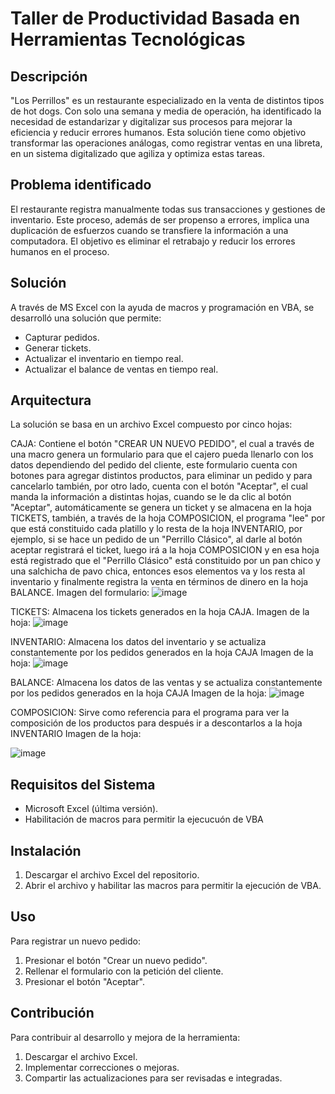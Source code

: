 # Taller de Productividad Basada en Herramientas Tecnológicas

## Descripción
"Los Perrillos" es un restaurante especializado en la venta de distintos tipos de hot dogs. Con solo una semana y media de operación, 
ha identificado la necesidad de estandarizar y digitalizar sus procesos para mejorar la eficiencia y reducir errores humanos. 
Esta solución tiene como objetivo transformar las operaciones análogas, como registrar ventas en una libreta, 
en un sistema digitalizado que agiliza y optimiza estas tareas.

## Problema identificado
El restaurante registra manualmente todas sus transacciones y gestiones de inventario. 
Este proceso, además de ser propenso a errores, implica una duplicación de esfuerzos cuando se transfiere la información a una computadora. 
El objetivo es eliminar el retrabajo y reducir los errores humanos en el proceso.

## Solución
A través de MS Excel con la ayuda de macros y programación en VBA, se desarrolló una solución que permite:

- Capturar pedidos.
- Generar tickets.
- Actualizar el inventario en tiempo real.
- Actualizar el balance de ventas en tiempo real.

## Arquitectura

La solución se basa en un archivo Excel compuesto por cinco hojas:

CAJA: Contiene el botón "CREAR UN NUEVO PEDIDO", el cual a través de una macro genera un formulario para que el cajero pueda llenarlo con los datos dependiendo del pedido del cliente, este formulario cuenta con botones para agregar distintos productos, para eliminar un pedido y para cancelarlo también, por otro lado, cuenta con el botón "Aceptar",
el cual manda la información a distintas hojas, cuando se le da clic al botón "Aceptar", automáticamente se genera un ticket y se almacena en la hoja TICKETS, también, a través
de la hoja COMPOSICION, el programa "lee" por que está constituido cada platillo y lo resta de la hoja INVENTARIO, por ejemplo, si se hace un pedido de un "Perrillo Clásico",
al darle al botón aceptar registrará el ticket, luego irá a la hoja COMPOSICION y en esa hoja está registrado que el "Perrillo Clásico" está constituido por un pan chico y  una salchicha de pavo chica, entonces esos elementos va y los resta al inventario y finalmente registra la venta en términos de dinero en la hoja BALANCE. 
Imagen del formulario: 
![image](https://github.com/Meinhof-code/TPBHT/assets/68880191/ed7da184-3cff-4bff-a4e0-2f75d01e938e)


TICKETS: Almacena los tickets generados en la hoja CAJA.
Imagen de la hoja: 
![image](https://github.com/Meinhof-code/TPBHT/assets/68880191/d85caeff-d2f6-405a-a20b-803bfb56efb9)



INVENTARIO: Almacena los datos del inventario y se actualiza constantemente por los pedidos generados en la hoja CAJA
Imagen de la hoja: 
![image](https://github.com/Meinhof-code/TPBHT/assets/68880191/2d832e22-c3bf-467b-b3f0-a0b00bba78dc)



BALANCE: Almacena los datos de las ventas y se actualiza constantemente por los pedidos generados en la hoja CAJA
Imagen de la hoja: 
![image](https://github.com/Meinhof-code/TPBHT/assets/68880191/cabd7331-d774-4da8-9a26-187adf073a10)



COMPOSICION: Sirve como referencia para el programa para ver la composición de los productos para después ir a descontarlos a la hoja INVENTARIO
Imagen de la hoja: 

![image](https://github.com/Meinhof-code/TPBHT/assets/68880191/d596672e-9af6-489c-ba0b-24d0b9c5505d)

## Requisitos del Sistema

- Microsoft Excel (última versión).
- Habilitación de macros para permitir la ejecucuón de VBA

## Instalación
1. Descargar el archivo Excel del repositorio.
2. Abrir el archivo y habilitar las macros para permitir la ejecución de VBA.

## Uso
Para registrar un nuevo pedido:

1. Presionar el botón "Crear un nuevo pedido".
2. Rellenar el formulario con la petición del cliente.
3. Presionar el botón "Aceptar".

## Contribución

Para contribuir al desarrollo y mejora de la herramienta:

1. Descargar el archivo Excel.
2. Implementar correcciones o mejoras.
3. Compartir las actualizaciones para ser revisadas e integradas.
